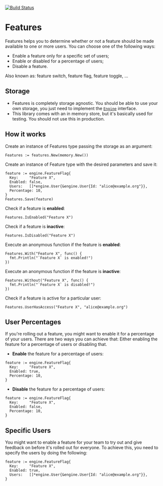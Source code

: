 [![Build Status](https://travis-ci.org/albertoleal/features.png?branch=master)](https://travis-ci.org/albertoleal/features)

# Features

Features helps you to determine whether or not a feature should be made available to one or more users.
You can choose one of the following ways:

  * Enable a feature only for a specific set of users;
  * Enable or disabled for a percentage of users;
  * Disable a feature.

Also known as: feature switch, feature flag, feature toggle, ...

## Storage
  * Features is completely storage agnostic. You should be able to use your own storage, you just need to implement the [`Engine`](https://github.com/albertoleal/features/blob/master/engine/engine.go) interface.
  * This library comes with an in memory store, but it's basically used for testing. You should not use this in production.


## How it works

  Create an instance of Features type passing the storage as an argument:

  ```golang
  Features := features.New(memory.New())
  ```

  Create an instance of Feature type with the desired parameters and save it:

  ```golang
  feature := engine.FeatureFlag{
    Key:     "Feature X",
    Enabled: false,
    Users:   []*engine.User{&engine.User{Id: "alice@example.org"}},
    Percentage: 10,
  }
  Features.Save(feature)
  ```

  Check if a feature is **enabled**:

  ```golang
  Features.IsEnabled("Feature X")
  ```

  Check if a feature is **inactive**:

  ```golang
  Features.IsDisabled("Feature X")
  ```

  Execute an anonymous function if the feature is **enabled**:
  ```golang
  Features.With("Feature X", func() {
    fmt.Println("`Feature X` is enabled!")
  })
  ```

  Execute an anonymous function if the feature is **inactive**:
  ```golang
  Features.Without("Feature X", func() {
    fmt.Println("`Feature X` is disabled!")
  })
  ```

  Check if a feature is active for a particular user:

  ```golang
  Features.UserHasAccess("Feature X", "alice@example.org")
  ```

## User Percentages

If you're rolling out a feature, you might want to enable it for a percentage of your users. There are two ways you can achieve that: Either enabling the feature for a percentage of users or disabling that.

  * **Enable** the feature for a percentage of users:
  ```golang
  feature := engine.FeatureFlag{
    Key:     "Feature X",
    Enabled: true,
    Percentage: 10,
  }
  ```

  * **Disable** the feature for a percentage of users:
  ```golang
  feature := engine.FeatureFlag{
    Key:     "Feature X",
    Enabled: false,
    Percentage: 10,
  }
  ```

## Specific Users

You might want to enable a feature for your team to try out and give feedback on before it's rolled out for everyone. To achieve this, you need to specify the users by doing the following:

  ```golang
  feature := engine.FeatureFlag{
    Key:     "Feature X",
    Enabled: true,
    Users:   []*engine.User{&engine.User{Id: "alice@example.org"}},
  }
  ```
